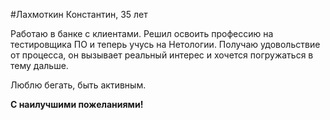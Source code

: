 #Лахмоткин Константин, 35 лет

Работаю в банке с клиентами.
Решил освоить профессию на тестировщика ПО и теперь учусь на Нетологии.
Получаю удовольствие от процесса, он вызывает реальный интерес и хочется погружаться в тему дальше. 

Люблю бегать, быть активным.

**С наилучшими пожеланиями!**
